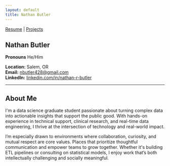 ```yaml
---
layout: default
title: Nathan Butler
---
```

[Resume](/resume) | [Projects](/Projects)
## Nathan Butler
**Pronouns** He/Him

**Location:** Salem, OR  
**Email:** [nbutler428@gmail.com](mailto:nbutler428@gmail.com)  
**LinkedIn:** [linkedin.com/in/nathan-r-butler](https://www.linkedin.com/in/nathan-r-butler/)

---

## About Me

I'm a data science graduate student passionate about turning complex data into actionable insights that support the public good. With hands-on experience in technical support, clinical research, and real-time data engineering, I thrive at the intersection of technology and real-world impact.

I’m especially drawn to environments where collaboration, curiosity, and mutual respect are core values. Places that prioritize thoughtful communication and empower teams to grow together. Whether it's building ETL pipelines or consulting on statistical models, I enjoy work that’s both intellectually challenging and socially meaningful.
